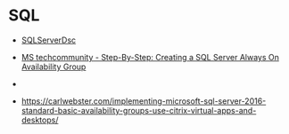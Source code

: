 # SQL

* [SQLServerDsc](https://github.com/dsccommunity/SqlServerDsc/blob/main/source/Examples/Resources/SqlSetup/1-InstallDefaultInstanceSingleServer.ps1)

* [MS techcommunity - Step-By-Step: Creating a SQL Server Always On Availability Group](https://techcommunity.microsoft.com/t5/itops-talk-blog/step-by-step-creating-a-sql-server-always-on-availability-group/ba-p/648772)
* 
* https://carlwebster.com/implementing-microsoft-sql-server-2016-standard-basic-availability-groups-use-citrix-virtual-apps-and-desktops/
